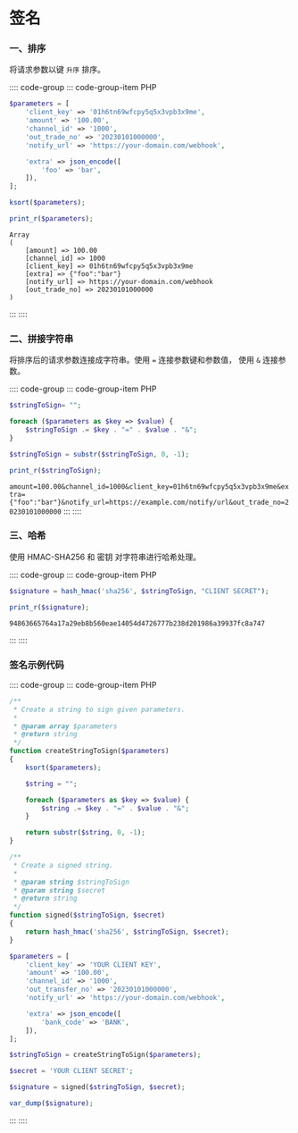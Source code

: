 # 签名

### 一、排序

将请求参数以键 `升序` 排序。

:::: code-group
::: code-group-item PHP
```php
$parameters = [
    'client_key' => '01h6tn69wfcpy5q5x3vpb3x9me',
    'amount' => '100.00',
    'channel_id' => '1000',
    'out_trade_no' => '20230101000000',
    'notify_url' => 'https://your-domain.com/webhook',

    'extra' => json_encode([
        'foo' => 'bar',
    ]),
];

ksort($parameters);

print_r($parameters);
```
```
Array
(
    [amount] => 100.00
    [channel_id] => 1000
    [client_key] => 01h6tn69wfcpy5q5x3vpb3x9me
    [extra] => {"foo":"bar"}
    [notify_url] => https://your-domain.com/webhook
    [out_trade_no] => 20230101000000
)
```
:::
::::

### 二、拼接字符串

将排序后的请求参数连接成字符串。使用 `=` 连接参数键和参数值， 使用 `&` 连接参数。

:::: code-group
::: code-group-item PHP
```php
$stringToSign= "";

foreach ($parameters as $key => $value) {
    $stringToSign .= $key . "=" . $value . "&";
}

$stringToSign = substr($stringToSign, 0, -1);

print_r($stringToSign);
```

`amount=100.00&channel_id=1000&client_key=01h6tn69wfcpy5q5x3vpb3x9me&extra={"foo":"bar"}&notify_url=https://example.com/notify/url&out_trade_no=20230101000000`
:::
::::

### 三、哈希

使用 HMAC-SHA256 和 密钥 对字符串进行哈希处理。

:::: code-group
::: code-group-item PHP
```php
$signature = hash_hmac('sha256', $stringToSign, "CLIENT SECRET");

print_r($signature);
```

`94863665764a17a29eb8b560eae14054d4726777b238d201986a39937fc8a747`

:::
::::

### 签名示例代码

:::: code-group
::: code-group-item PHP
```php
/**
 * Create a string to sign given parameters.
 *
 * @param array $parameters
 * @return string
 */
function createStringToSign($parameters)
{
    ksort($parameters);

    $string = "";

    foreach ($parameters as $key => $value) {
        $string .= $key . "=" . $value . "&";
    }

    return substr($string, 0, -1);
}

/**
 * Create a signed string.
 *
 * @param string $stringToSign
 * @param string $secret
 * @return string
 */
function signed($stringToSign, $secret)
{
    return hash_hmac('sha256', $stringToSign, $secret);
}

$parameters = [
    'client_key' => 'YOUR CLIENT KEY',
    'amount' => '100.00',
    'channel_id' => '1000',
    'out_transfer_no' => '20230101000000',
    'notify_url' => 'https://your-domain.com/webhook',

    'extra' => json_encode([
        'bank_code' => 'BANK',
    ]),
];

$stringToSign = createStringToSign($parameters);

$secret = 'YOUR CLIENT SECRET';

$signature = signed($stringToSign, $secret);

var_dump($signature);

```
:::
::::


